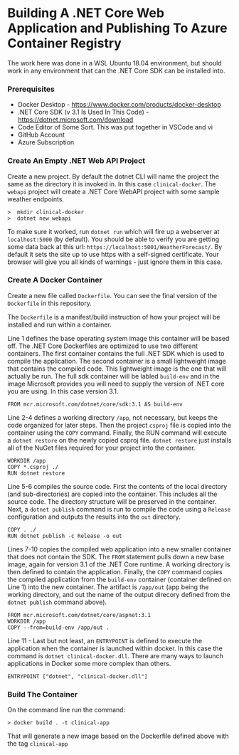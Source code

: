 # Building A .NET Core Web Application and Publishing To Azure Container Registry

The work here was done in a WSL Ubuntu 18.04 environment, but should work in any environment that can the .NET Core SDK can be installed into.

### Prerequisites
- Docker Desktop - https://www.docker.com/products/docker-desktop
- .NET Core SDK (v 3.1 Is Used In This Code) - https://dotnet.microsoft.com/download
- Code Editor of Some Sort.  This was put together in VSCode and vi
- GitHub Account
- Azure Subscription

### Create An Empty .NET Web API Project

Create a new project.  By default the dotnet CLI will name the project the same as the directory it is invoked in.  In this case `clinical-docker`.  The `webapi` project will create a .NET Core WebAPI project with some sample weather endpoints.
```
>  mkdir clinical-docker
>  dotnet new webapi
```

To make sure it worked, run `dotnet run` which will fire up a webserver at `localhost:5000` (by default).  You should be able to verify you are getting some data back at this url: `https://localhost:5001/WeatherForecast/`.  By default it sets the site up to use https with a self-signed certificate.  Your browser will give you all kinds of warnings - just ignore them in this case.

### Create A Docker Container
Create a new file called `Dockerfile`.  You can see the final version of the `Dockerfile` in this repository.

The `Dockerfile` is a manifest/build instruction of how your project will be installed and run within a container.

Line 1 defines the base operating system image this container will be based off.  The .NET Core Dockerfiles are optimized to use two different containers. The first container contains the full .NET SDK which is used to compile the application.  The second container is a small lightweight image that contains the compiled code.  This lightweight image is the one that will actually be run.  The full sdk container will be labled `build-env` and in the image Microsoft provides you will need to supply the version of .NET core you are using.  In this case version 3.1.
```
FROM mcr.microsoft.com/dotnet/core/sdk:3.1 AS build-env
```

Line 2-4 defines a working directory `/app`, not necessary, but keeps the code organized for later steps.  Then the project `csproj` file is copied into the container using the `COPY` command.  Finally, the RUN command will execute a `dotnet restore` on the newly copied csproj file.  `dotnet restore` just installs all of the NuGet files required for your project into the container.
```
WORKDIR /app
COPY *.csproj ./
RUN dotnet restore
```

Line 5-6 compiles the source code.  First the contents of the local directory (and sub-directories) are copied into the container.  This includes all the source code.  The directory structure will be preserved in the container.  Next, a `dotnet publish` command is run to compile the code using a `Release` configuration and outputs the results into the `out` directory.
```
COPY . ./
RUN dotnet publish -c Release -o out
```

Lines 7-10 copies the compiled web application into a new smaller container that does not contain the SDK.  The `FROM` statement pulls down a new base image, again for version 3.1 of the .NET Core runtime.  A working directory is then defined to contain the application.  Finally, the `COPY` command copies the compiled application from the `build-env` container (container defined on Line 1) into the new container.  The artifact is `/app/out` (app being the working directory, and out the name of the output direcory defined from the `dotnet publish` command above).
```
FROM mcr.microsoft.com/dotnet/core/aspnet:3.1
WORKDIR /app
COPY --from=build-env /app/out .
```

Line 11 - Last but not least, an `ENTRYPOINT` is defined to execute the application when the container is launched within docker.  In this case the command is `dotnet clinical-docker.dll`.  There are many ways to launch applications in Docker some more complex than others.
```
ENTRYPOINT ["dotnet", "clinical-docker.dll"]
```

### Build The Container
On the command line run the command:
```
> docker build . -t clinical-app
```

That will generate a new image based on the Dockerfile defined above with the tag `clinical-app`
